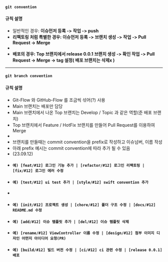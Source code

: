 #### `git convention`

#### 규칙 설명

* 일반적인 경우: **이슈먼저 등록 -> 작업 -> push**
* **리팩토링 처럼 특별한 경우: 이슈먼저 등록 -> 브랜치 생성 -> 작업 -> Pull Request -> Merge**
*
* **배포의 경우: Top 브랜치에서 release 0.0.1 브랜치 생성 -> 확인 작업 -> Pull Request -> Merge -> tag 설정( 배포 브랜치는 삭제x )**

***

#### `git branch convention`

#### 규칙 설명

* Git-Flow 와 GitHub-Flow 를 조금씩 섞어(?) 사용
* Main 브랜치는 배포만 담당
* Main 브랜치에서 나온 Top 브랜치는 Develop / Topic 과 같은 역할(준 배포 브랜치)
* Top 브랜치에서 Feature / HotFix 브랜치를 만들어 Pull Request를 이용하여 Merge
* 
* 브랜치를 만들때는 commit convention을 prefix로 작성하고 이슈넘버, 이름 작성
* 아래 prefix 예시는 commit convention에 따라 추가 될 수 있음
* (23.09.12)
* #### `예) [feat/#12] 로그인 기능 추가 | [refactor/#12] 로그인 리팩토링 | [fix/#12] 로그인 에러 수정`
* #### `예) [test/#12] ui test 추가 | [style/#12] swift convention 추가`
*
* #### `예) [init/#12] 프로젝트 생성 | [chore/#12] 폴더 구조 수정 | [docs/#12] README.md 수정`
* #### `예) [add/#12] 이슈 템플릿 추가 | [del/#12] 이슈 템플릿 삭제`
* #### `예) [rename/#12] ViewController 이름 수정 | [design/#12] 첨부 이미지 디자인 어떤지 아이디어 요청(PR)`
* #### `예) [build/#12] 빌드 버전 수정 | [ci/#12] ci 관련 수정 | [release 0.0.1] 배포`